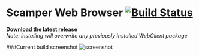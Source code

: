 Scamper Web Browser [![Build Status](https://travis-ci.org/SWTI2014/Scamper.svg?branch=master)](https://travis-ci.org/SWTI2014/Scamper)  
===================

**[Download the latest release](https://github.com/SWTI2014/Scamper/releases/latest)**  
*Note: installing will overwrite any previously installed WebClient package*

###Current build screenshot
![screenshot](https://github.com/SWTI2014/Scamper/wiki/images/scamper.png)
